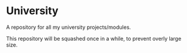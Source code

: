 University
===

A repository for all my university projects/modules.

This repository will be squashed once in a while, to prevent overly large size. 
